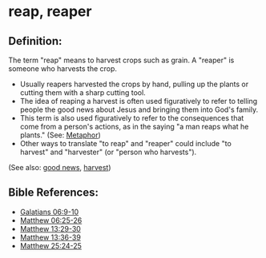 # reap, reaper #

## Definition: ##

The term  "reap" means to harvest crops such as grain. A "reaper" is someone who harvests the crop.

* Usually reapers harvested the crops by hand, pulling up the plants or cutting them with a sharp cutting tool.
* The idea of reaping a harvest is often used figuratively to refer to telling people the good news about Jesus and bringing them into God's family.
* This term is also used figuratively to refer to the consequences that come from a person's actions, as in the saying "a man reaps what he plants."  (See: [Metaphor](en/ta-vol1/translate/man/figs-metaphor))
* Other ways to translate "to reap" and "reaper" could include "to harvest" and "harvester" (or "person who harvests"). 

(See also: [good news](../kt/goodnews.md), [harvest](../kt/harvest.md))

## Bible References: ##

* [Galatians 06:9-10](en/tn/gal/help/06/09)
* [Matthew 06:25-26](en/tn/mat/help/06/25)
* [Matthew 13:29-30](en/tn/mat/help/13/29)
* [Matthew 13:36-39](en/tn/mat/help/13/36)
* [Matthew 25:24-25](en/tn/mat/help/25/24)